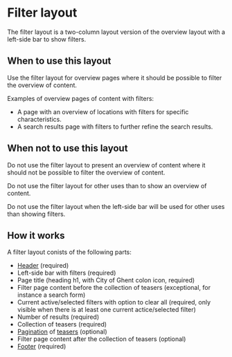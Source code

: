 # Filter layout

The filter layout is a two-column layout version of the overview layout with a left-side bar to show filters.

## When to use this layout

Use the filter layout for overview pages where it should be possible to filter the overview of content.

Examples of overview pages of content with filters:

* A page with an overview of locations with filters for specific characteristics.
* A search results page with filters to further refine the search results.

## When not to use this layout

Do not use the filter layout to present an overview of content where it should not be possible to filter the overview of content.

Do not use the filter layout for other uses than to show an overview of content.

Do not use the filter layout when the left-side bar will be used for other uses than showing filters.

## How it works

A filter layout conists of the following parts:

* <a href="{{path './header.html'}}">Header</a> (required)
* Left-side bar with filters (required)
* Page title (heading h1, with City of Ghent colon icon, required)
* Filter page content before the collection of teasers (exceptional, for instance a search form)
* Current active/selected filters with option to clear all (required, only visible when there is at least one current actice/selected filter)
* Number of results (required)
* Collection of teasers (required)
* <a href="{{path './pagination.html'}}">Pagination</a> of <a href="{{path './teaser.html'}}">teasers</a> (optional)
* Filter page content after the collection of teasers (optional)
* <a href="{{path './footer.html'}}">Footer</a> (required)

<!-- @TODO describe in more detail the behavior of filters -->